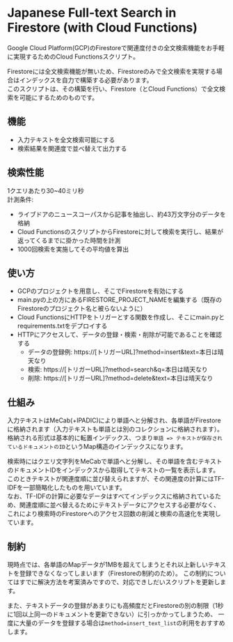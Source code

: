 # Japanese Full-text Search in Firestore (with Cloud Functions)
Google Cloud Platform(GCP)のFirestoreで関連度付きの全文検索機能をお手軽に実現するためのCloud Functionsスクリプト。

Firestoreには全文検索機能が無いため、Firestoreのみで全文検索を実現する場合はインデックスを自力で構築する必要があります。  
このスクリプトは、その構築を行い、Firestore（とCloud Functions）で全文検索を可能にするためのものです。  

## 機能
* 入力テキストを全文検索可能にする
* 検索結果を関連度で並べ替えて出力する

## 検索性能
1クエリあたり30~40ミリ秒  
計測条件:
* ライブドアのニュースコーパスから記事を抽出し、約43万文字分のデータを格納
* Cloud FunctionsのスクリプトからFirestoreに対して検索を実行し、結果が返ってくるまでに掛かった時間を計測
* 1000回検索を実施してその平均値を算出

## 使い方
* GCPのプロジェクトを用意し、そこでFirestoreを有効にする
* main.pyの上の方にあるFIRESTORE_PROJECT_NAMEを編集する（既存のFirestoreのプロジェクト名と被らないように）
* Cloud FunctionsにHTTPをトリガーとする関数を作成し、そこにmain.pyとrequirements.txtをデプロイする
* HTTPにアクセスして、データの登録・検索・削除が可能であることを確認する
  * データの登録例: https://[トリガーURL]?method=insert&text=本日は晴天なり
  * 検索: https://[トリガーURL]?method=search&q=本日は晴天なり
  * 削除: https://[トリガーURL]?method=delete&text=本日は晴天なり

## 仕組み
入力テキストはMeCab(+IPADIC)により単語へと分解され、各単語がFirestoreに格納されます（入力テキストも単語とは別のコレクションに格納されます）。
格納される形式は基本的に転置インデックス、つまり`単語 => テキストが保存されているドキュメントのID`というMap構造のインデックスになります。  
  
検索時にはクエリ文字列をMeCabで単語へと分解し、その単語を含むテキストのドキュメントIDをインデックスから取得してテキストの一覧を表示します。
このときテキストが関連度順に並び替えられますが、その関連度の計算にはTF-IDFを一部簡略化したものを用いています。  
なお、TF-IDFの計算に必要なデータはすべてインデックスに格納されているため、関連度順に並べ替えるためにテキストデータにアクセスする必要がなく、
これにより検索時のFirestoreへのアクセス回数の削減と検索の高速化を実現しています。

## 制約
現時点では、各単語のMapデータが1MBを超えてしまうとそれ以上新しいテキストを登録できなくなってしまいます（Firestoreの制約のため）。
この制約についてはすでに解決方法を考案済みですので、対応できしだいスクリプトを更新します。  

また、テキストデータの登録があまりにも高頻度だとFirestoreの別の制限（1秒に1回以上同一のドキュメントを更新できない）に引っかかってしまうため、
一度に大量のデータを登録する場合は`method=insert_text_list`の利用をおすすめします。



